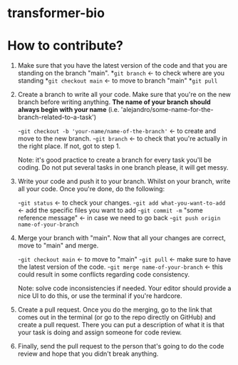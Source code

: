 # transformer-bio

# How to contribute?

1. Make sure that you have the latest version of the code and that you are standing on the branch "main".
   *`git branch` <- to check where are you standing
   *`git checkout main` <- to move to branch "main"
   *`git pull`

3. Create a branch to write all your code. Make sure that you're on the new branch before writing anything. **The name of your branch should always begin with your name** (i.e. 'alejandro/some-name-for-the-branch-related-to-a-task')

	-`git checkout -b 'your-name/name-of-the-branch'` <- to create and move to the new branch.
	-`git branch` <- to check that you're actually in the right place. If not, got to step 1.

	Note: it's good practice to create a branch for every task you'll be coding. Do not put several tasks in one branch please, it will get messy.

1. Write your code and push it to your branch. Whilst on your branch, write all your code. Once you're done, do the following:

	-`git status` <- to check your changes.
	-`git add what-you-want-to-add`  <- add the specific files you want to add
	-`git commit -m` "some reference message" <- in case we need to go back
	-`git push origin name-of-your-branch`

4. Merge your branch with "main". Now that all your changes are correct, move to "main" and merge.

	-`git checkout main` <- to move to "main"
	-`git pull` <- make sure to have the latest version of the code.
	-`git merge name-of-your-branch` <- this could result in some conflicts regarding code consistency.

	Note: solve code inconsistencies if needed. Your editor should provide a nice UI to do this, or use the terminal if you're hardcore.

5. Create a pull request. Once you do the merging, go to the link that comes out in the terminal (or go to the repo directly on GitHub) and create a pull request. There you can put a description of what it is that your task is doing and assign someone for code review.

6. Finally, send the pull request to the person that's going to do the code review and hope that you didn't break anything.
